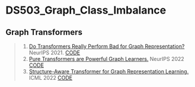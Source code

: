 # DS503_Graph_Class_Imbalance

## Graph Transformers
> 1. [Do Transformers Really Perform Bad for Graph Representation?](https://arxiv.org/abs/2106.05234) NeurIPS 2021. [CODE](https://github.com/microsoft/Graphormer)
> 2. [Pure Transformers are Powerful Graph Learners.](https://arxiv.org/abs/2207.02505) NeurIPS 2022 [CODE](https://github.com/jw9730/tokengt)
> 3. [Structure-Aware Transformer for Graph Representation Learning.](https://arxiv.org/abs/2202.03036) ICML 2022 [CODE](https://github.com/BorgwardtLab/SAT)
